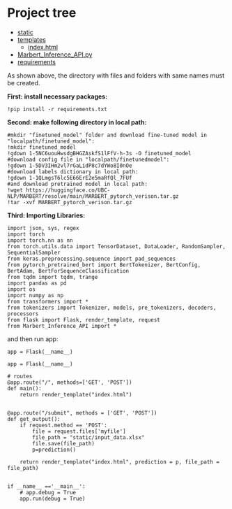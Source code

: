 
# Project tree

 * [static](./static)
 * [templates](./templates)
   * [index.html](./templates/index.html)
 * [Marbert_Inference_API.py](./Marbert_Inference_API.py)
 * [requirements](./requirements)

As shown above, the directory with files and folders with same names must be created.

**First: install necessary packages:**
```
!pip install -r requirements.txt
```

**Second: make following directory in local path:** <br>
```
#mkdir "finetuned_model" folder and download fine-tuned model in "localpath/finetuned_model":
!mkdir finetuned_model
!gdown 1-5NC6uouHwsdgBHGZAskfS1lFfV-h-3s -O finetuned_model
#download config file in "localpath/finetunedmodel":
!gdown 1-5DV3IHm2vl7rGaLidP8c7dYWo8I0nOe
#download labels dictionary in local path:
!gdown 1-1QLmgsT6lc5E66ErE2e5maRfQl_7FUf
#and download pretrained model in local path:
!wget https://huggingface.co/UBC-NLP/MARBERT/resolve/main/MARBERT_pytorch_verison.tar.gz
!tar -xvf MARBERT_pytorch_verison.tar.gz
```
**Third: Importing Libraries:**
```
import json, sys, regex
import torch
import torch.nn as nn
from torch.utils.data import TensorDataset, DataLoader, RandomSampler, SequentialSampler
from keras.preprocessing.sequence import pad_sequences
from pytorch_pretrained_bert import BertTokenizer, BertConfig, BertAdam, BertForSequenceClassification
from tqdm import tqdm, trange
import pandas as pd
import os
import numpy as np
from transformers import *
from tokenizers import Tokenizer, models, pre_tokenizers, decoders, processors
from flask import Flask, render_template, request
from Marbert_Inference_API import *
```

and then run app:
```
app = Flask(__name__)

app = Flask(__name__)

# routes
@app.route("/", methods=['GET', 'POST'])
def main():
	return render_template("index.html")


@app.route("/submit", methods = ['GET', 'POST'])
def get_output():
	if request.method == 'POST':
		file = request.files['myfile']
		file_path = "static/input_data.xlsx"
		file.save(file_path)
		p=prediction()

	return render_template("index.html", prediction = p, file_path = file_path)


if __name__ =='__main__':
	# app.debug = True
	app.run(debug = True)

```
